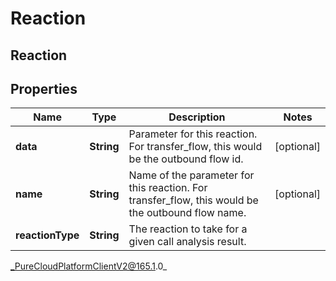 # Reaction

## Reaction

## Properties

|Name | Type | Description | Notes|
|------------ | ------------- | ------------- | -------------|
| **data** | **String** | Parameter for this reaction. For transfer_flow, this would be the outbound flow id. | [optional] |
| **name** | **String** | Name of the parameter for this reaction. For transfer_flow, this would be the outbound flow name. | [optional] |
| **reactionType** | **String** | The reaction to take for a given call analysis result. | |



_PureCloudPlatformClientV2@165.1.0_
